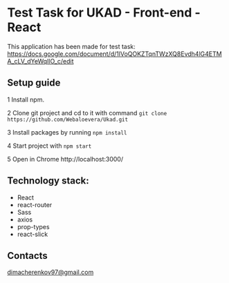 # Test Task for UKAD - Front-end - React

This application has been made for test task: https://docs.google.com/document/d/1lVoQOKZTqnTWzXQ8Evdh4lG4ETMA_cLV_dYeWqIlO_c/edit

## Setup guide

1 Install npm.

2 Clone git project and cd to it with command `git clone https://github.com/Webaloevera/Ukad.git`

3 Install packages by running `npm install`

4 Start project with `npm start`

5 Open in Chrome http://localhost:3000/

## Technology stack:

* React
* react-router
* Sass
* axios
* prop-types
* react-slick

## Contacts
dimacherenkov97@gmail.com
